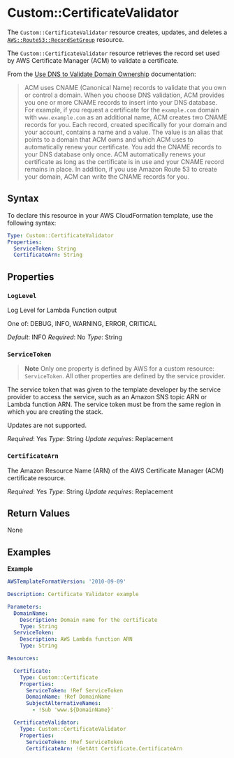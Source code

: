# Custom::CertificateValidator

The `Custom::CertificateValidator` resource creates, updates, and deletes a [`AWS::Route53::RecordSetGroup`](https://docs.aws.amazon.com/AWSCloudFormation/latest/UserGuide/aws-resource-route53-recordsetgroup.html) resource.

The `Custom::CertificateValidator` resource retrieves the record set used by AWS Certificate Manager (ACM) to validate a certificate.

From the [Use DNS to Validate Domain Ownership](https://docs.aws.amazon.com/acm/latest/userguide/gs-acm-validate-dns.html) documentation:

>ACM uses CNAME (Canonical Name) records to validate that you own or control a domain. When you choose DNS validation, ACM provides you one or more CNAME records to insert into your DNS database. For example, if you request a certificate for the `example.com` domain with `www.example.com` as an additional name, ACM creates two CNAME records for you. Each record, created specifically for your domain and your account, contains a name and a value. The value is an alias that points to a domain that ACM owns and which ACM uses to automatically renew your certificate. You add the CNAME records to your DNS database only once. ACM automatically renews your certificate as long as the certificate is in use and your CNAME record remains in place. In addition, if you use Amazon Route 53 to create your domain, ACM can write the CNAME records for you.

## Syntax

To declare this resource in your AWS CloudFormation template, use the following syntax:

```yaml
Type: Custom::CertificateValidator
Properties:
  ServiceToken: String
  CertificateArn: String
```

## Properties

### `LogLevel`

Log Level for Lambda Function output

One of: DEBUG, INFO, WARNING, ERROR, CRITICAL

*Default*: INFO
*Required*: No
*Type*: String

### `ServiceToken`

>**Note**
>Only one property is defined by AWS for a custom resource: `ServiceToken`. All other properties are defined by the service provider.

The service token that was given to the template developer by the service provider to access the service, such as an Amazon SNS topic ARN or Lambda function ARN. The service token must be from the same region in which you are creating the stack.

Updates are not supported.

*Required*: Yes
*Type*: String
*Update requires*: Replacement

### `CertificateArn`

The Amazon Resource Name (ARN) of the AWS Certificate Manager (ACM) certificate resource.

*Required*: Yes
*Type*: String
*Update requires*: Replacement

## Return Values

None

## Examples

**Example**

```yaml
AWSTemplateFormatVersion: '2010-09-09'

Description: Certificate Validator example

Parameters:
  DomainName:
    Description: Domain name for the certificate
    Type: String
  ServiceToken:
    Description: AWS Lambda function ARN
    Type: String

Resources:

  Certificate:
    Type: Custom::Certificate
    Properties:
      ServiceToken: !Ref ServiceToken
      DomainName: !Ref DomainName
      SubjectAlternativeNames:
        - !Sub 'www.${DomainName}'

  CertificateValidator:
    Type: Custom::CertificateValidator
    Properties:
      ServiceToken: !Ref ServiceToken
      CertificateArn: !GetAtt Certificate.CertificateArn
```
